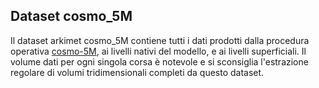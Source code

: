 Dataset cosmo_5M
----------------

Il dataset arkimet cosmo_5M contiene tutti i dati prodotti dalla
procedura operativa [cosmo-5M](cosmo-5M), ai livelli nativi del
modello, e ai livelli superficiali. Il volume dati per ogni singola
corsa è notevole e si sconsiglia l'estrazione regolare di volumi
tridimensionali completi da questo dataset.

